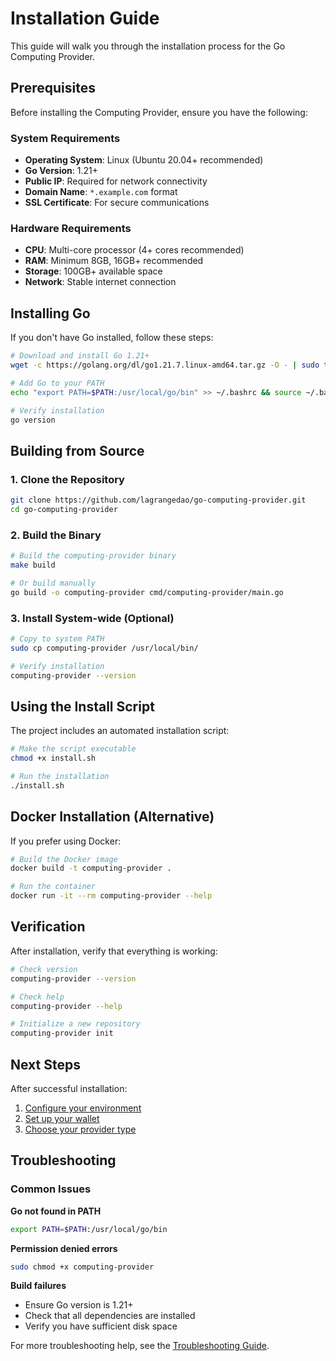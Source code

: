 # Installation Guide

This guide will walk you through the installation process for the Go Computing Provider.

## Prerequisites

Before installing the Computing Provider, ensure you have the following:

### System Requirements
- **Operating System**: Linux (Ubuntu 20.04+ recommended)
- **Go Version**: 1.21+ 
- **Public IP**: Required for network connectivity
- **Domain Name**: `*.example.com` format
- **SSL Certificate**: For secure communications

### Hardware Requirements
- **CPU**: Multi-core processor (4+ cores recommended)
- **RAM**: Minimum 8GB, 16GB+ recommended
- **Storage**: 100GB+ available space
- **Network**: Stable internet connection

## Installing Go

If you don't have Go installed, follow these steps:

```bash
# Download and install Go 1.21+
wget -c https://golang.org/dl/go1.21.7.linux-amd64.tar.gz -O - | sudo tar -xz -C /usr/local

# Add Go to your PATH
echo "export PATH=$PATH:/usr/local/go/bin" >> ~/.bashrc && source ~/.bashrc

# Verify installation
go version
```

## Building from Source

### 1. Clone the Repository

```bash
git clone https://github.com/lagrangedao/go-computing-provider.git
cd go-computing-provider
```

### 2. Build the Binary

```bash
# Build the computing-provider binary
make build

# Or build manually
go build -o computing-provider cmd/computing-provider/main.go
```

### 3. Install System-wide (Optional)

```bash
# Copy to system PATH
sudo cp computing-provider /usr/local/bin/

# Verify installation
computing-provider --version
```

## Using the Install Script

The project includes an automated installation script:

```bash
# Make the script executable
chmod +x install.sh

# Run the installation
./install.sh
```

## Docker Installation (Alternative)

If you prefer using Docker:

```bash
# Build the Docker image
docker build -t computing-provider .

# Run the container
docker run -it --rm computing-provider --help
```

## Verification

After installation, verify that everything is working:

```bash
# Check version
computing-provider --version

# Check help
computing-provider --help

# Initialize a new repository
computing-provider init
```

## Next Steps

After successful installation:

1. [Configure your environment](configuration.md)
2. [Set up your wallet](wallet.md)
3. [Choose your provider type](getting-started.md)

## Troubleshooting

### Common Issues

**Go not found in PATH**
```bash
export PATH=$PATH:/usr/local/go/bin
```

**Permission denied errors**
```bash
sudo chmod +x computing-provider
```

**Build failures**
- Ensure Go version is 1.21+
- Check that all dependencies are installed
- Verify you have sufficient disk space

For more troubleshooting help, see the [Troubleshooting Guide](troubleshooting.md). 
